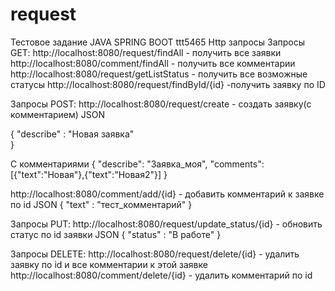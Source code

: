 # request
Тестовое задание  JAVA SPRING BOOT
ttt5465
Http запросы 
Запросы GET:
http://localhost:8080/request/findAll  - получить все заявки
http://localhost:8080/comment/findAll - получить все комментарии
http://localhost:8080/request/getListStatus - получить все возможные статусы
http://localhost:8080/request/findById/{id} -получить заявку по ID

Запросы POST:
http://localhost:8080/request/create - создать заявку(с комментарием)
JSON

{
  "describe" : "Новая заявка"  			
}

С комментариями
{
   "describe": "Заявка_моя",
   "comments":[{"text":"Новая"},{"text":"Новая2"}]
}


http://localhost:8080/comment/add/{id} - добавить комментарий к заявке по id
JSON
{
    "text" : "тест_комментарий"
}

Запросы PUT:
http://localhost:8080/request/update_status/{id} - обновить статус по id заявки
JSON
{
    "status" : "В работе"
}

Запросы DELETE:
http://localhost:8080/request/delete/{id} - удалить заявку по id и все комментарии к этой заявке
http://localhost:8080/comment/delete/{id} - удалить комментарий по id



